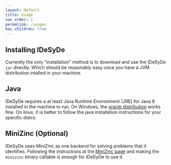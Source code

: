 ```yaml
---
layout: default
title: Usage
nav_order: 2
permalink: /usage/
has_children: true
---
```


## Installing IDeSyDe

Currently the only "installation" method is to download and use the IDeSyDe `jar` directly.
Which should be reasonably easy once you have a JVM distribution intalled in your machine.

## Java

IDeSyDe requires a at least Java Runtime Environment (JRE) for Java 8
installed in the machine to run. On Windows, 
the [oracle distribution](https://www.java.com/en/download/manual.jsp) works
fine. On linux, it is better to follow the java installation instructions
for your specific distro.

## MiniZinc (Optional)

IDeSyDe uses MiniZinc as one backend for solving problems that it identifies.
Following the instructions at the [MiniZinc page](https://www.minizinc.org/)
and making the `minizinc` binary callable is enough for IDeSyDe to use it.

<!-- # Installing compiled IDeSyDe

Being a JVM first application, IDeSyDe is distributed as a standalone
[jars](https://docs.oracle.com/javase/tutorial/deployment/jar/basicsindex.html).
Therefore, it is enough that you download the latest _jar_ from the 
[releases page](https://github.com/forsyde/IDeSyDe/releases)
and make it available as a callable binary in your machine/OS.

## Linux quick install

You can run the following commands _in order_ at your bash shell to make `idesyde`
available as callable command. 

```
curl --silent "https://api.github.com/repos/forsyde/IDeSyDe/releases/latest" | grep "browser_download_url" | sed -E 's/.*"([^"]+)".*/\1/' | wget -i- -O ~/.local/bin/idesyde.jar
echo '#!/bin/bash\njava -jar ~/.local/bin/idesyde.jar $@' > ~/.local/bin/idesyde
chmod +x ~/.local/bin/idesyde
```

The first line downloads the latest idesyde jar release in the right place.
The second line creates a small bash wrapper so you can call the jar file.
The third line makes the wrapper executable.

## Windows quick install

Coming soon. -->